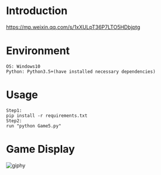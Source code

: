 # Introduction
https://mp.weixin.qq.com/s/1xXULpT36P7LTO5HDbjptg

# Environment
```
OS: Windows10
Python: Python3.5+(have installed necessary dependencies)
```

# Usage
```
Step1:
pip install -r requirements.txt
Step2:
run "python Game5.py"
```

# Game Display
![giphy](demonstration/running.gif)